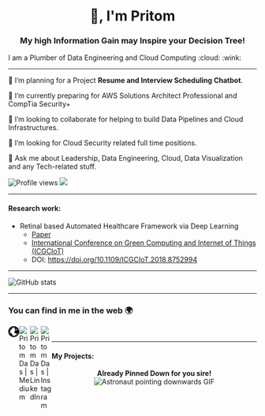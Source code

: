 <h1 align="center"> 👋, I'm Pritom</h1>
<h3 align="center">My high Information Gain may Inspire your Decision Tree!</h3>
I am a Plumber of Data Engineering and Cloud Computing :cloud:  :wink:

---
 
 🔭 I’m planning for a Project **Resume and Interview Scheduling Chatbot**.
 
 🌱 I’m currently preparing for AWS Solutions Architect Professional and CompTia Security+
 

 👯 I’m looking to collaborate for helping to build Data Pipelines and Cloud Infrastructures.
 
 🤔 I’m looking for Cloud Security related full time positions.
 
 💬 Ask me about Leadership, Data Engineering, Cloud, Data Visualization and any Tech-related stuff.


![Profile views](https://gpvc.arturio.dev/PritomDas)  <img src="https://img.shields.io/github/followers/PritomDas?label=Follow" style=" float:left, margin-right:10px" />


---


#### Research work:

- Retinal based Automated Healthcare Framework via Deep Learning
  - [Paper](https://ieeexplore.ieee.org/document/8752994)
  - [International Conference on Green Computing and Internet of Things (ICGCIoT)](https://ieeexplore.ieee.org/xpl/conhome/8743504/proceeding) 
  - DOI: https://doi.org/10.1109/ICGCIoT.2018.8752994 

---

![GitHub stats](https://github-readme-stats.vercel.app/api?username=PritomDas&show_icons=true&hide_border=true)

---


### You can find in me in the web 🌍
[<img align="left" alt="PritomDas" width="22px" src="https://raw.githubusercontent.com/iconic/open-iconic/master/svg/globe.svg" />][website]
[<img align="left" alt="PritomDas | Medium" width="22px" src="https://cdn.jsdelivr.net/npm/simple-icons@v3/icons/medium.svg" />][medium]
[<img align="left" alt="PritomDas | LinkedIn" width="22px" src="https://cdn.jsdelivr.net/npm/simple-icons@v3/icons/linkedin.svg" />][linkedin]
[<img align="left" alt="PritomDas | Instagram" width="22px" src="https://cdn.jsdelivr.net/npm/simple-icons@v3/icons/instagram.svg" />][instagram]
<br/>


---

[website]: https://pritom.uwu.ai/
[instagram]: https://www.instagram.com/yours_truly_pritom/
[linkedin]: https://www.linkedin.com/in/you-found-pritom/
[medium]: https://medium.com/@das.pritom175

#### My Projects:
<p align="center">
<b>Already Pinned Down for you sire!</b></br>
<img alt="Astronaut pointing downwards GIF" src="https://media.giphy.com/media/Js7cqIkpxFy0bILFFA/giphy.gif">
</p>



